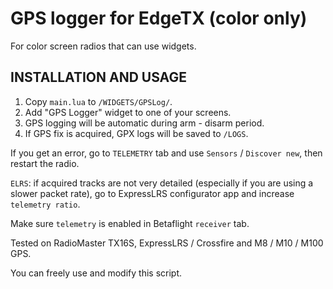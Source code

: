 # GPS logger for EdgeTX (color only)
For color screen radios that can use widgets.

## INSTALLATION AND USAGE
1. Copy ```main.lua``` to ```/WIDGETS/GPSLog/```.
2. Add "GPS Logger" widget to one of your screens.
3. GPS logging will be automatic during arm - disarm period.
4. If GPS fix is acquired, GPX logs will be saved to ```/LOGS```.

If you get an error, go to ```TELEMETRY``` tab and use ```Sensors``` / ```Discover new```, then restart the radio.

```ELRS```: if acquired tracks are not very detailed (especially if you are using a slower packet rate), go to ExpressLRS configurator app and increase ```telemetry ratio```.

Make sure ```telemetry``` is enabled in Betaflight ```receiver``` tab.

Tested on RadioMaster TX16S, ExpressLRS / Crossfire and M8 / M10 / M100 GPS.

You can freely use and modify this script.

